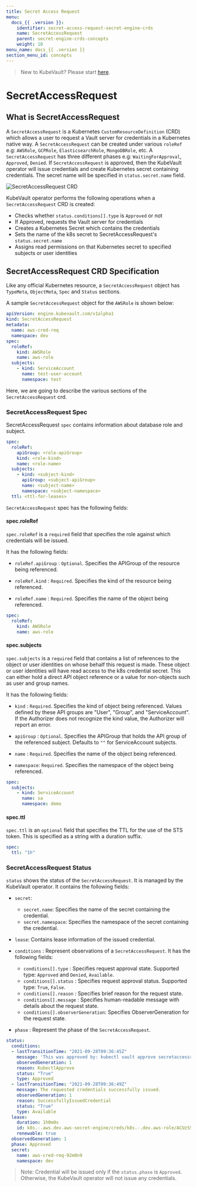 ```yaml
---
title: Secret Access Request
menu:
  docs_{{ .version }}:
    identifier: secret-access-request-secret-engine-crds
    name: SecretAccessRequest
    parent: secret-engine-crds-concepts
    weight: 10
menu_name: docs_{{ .version }}
section_menu_id: concepts
---
```


> New to KubeVault? Please start [here](/docs/concepts/README.md).

# SecretAccessRequest

## What is SecretAccessRequest

A `SecretAccessRequest` is a Kubernetes `CustomResourceDefinition` (CRD) which allows a user to request a Vault server for credentials in a Kubernetes native way.
A `SecretAccessRequest` can be created under various `roleRef` e.g: `AWSRole`, `GCPRole`, `ElasticsearchRole`, `MongoDBRole`, etc. A `SecretAccessRequest` has three different phases e.g: 
`WaitingForApproval`, `Approved`, `Denied`.  If `SecretAccessRequest` is approved, then the KubeVault operator will issue credentials and create Kubernetes secret containing credentials. The secret name will be specified in `status.secret.name` field.


![SecretAccessRequest CRD](/docs/images/concepts/database_accesskey_request.svg)

KubeVault operator performs the following operations when a `SecretAccessRequest` CRD is created:

- Checks whether `status.conditions[].type` is `Approved` or not
- If Approved, requests the Vault server for credentials
- Creates a Kubernetes Secret which contains the credentials
- Sets the name of the k8s secret to SecretAccessRequest's `status.secret.name`
- Assigns read permissions on that Kubernetes secret to specified subjects or user identities

## SecretAccessRequest CRD Specification

Like any official Kubernetes resource, a `SecretAccessRequest` object has `TypeMeta`, `ObjectMeta`, `Spec` and `Status` sections.

A sample `SecretAccessRequest` object for the `AWSRole` is shown below:

```yaml
apiVersion: engine.kubevault.com/v1alpha1
kind: SecretAccessRequest
metadata:
  name: aws-cred-req
  namespace: dev
spec:
  roleRef:
    kind: AWSRole
    name: aws-role
  subjects:
    - kind: ServiceAccount
      name: test-user-account
      namespace: test
```

Here, we are going to describe the various sections of the `SecretAccessRequest` crd.

### SecretAccessRequest Spec

SecretAccessRequest `spec` contains information about database role and subject.

```yaml
spec:
  roleRef:
    apiGroup: <role-apiGroup>
    kind: <role-kind>
    name: <role-name>
  subjects:
    - kind: <subject-kind>
      apiGroup: <subject-apiGroup>
      name: <subject-name>
      namespace: <subject-namespace>
  ttl: <ttl-for-leases>
```

`SecretAccessRequest` spec has the following fields:

#### spec.roleRef

`spec.roleRef` is a `required` field that specifies the role against which credentials will be issued.

It has the following fields:

- `roleRef.apiGroup` : `Optional`. Specifies the APIGroup of the resource being referenced.

- `roleRef.kind` : `Required`. Specifies the kind of the resource being referenced.

- `roleRef.name` : `Required`. Specifies the name of the object being referenced.


```yaml
spec:
  roleRef:
    kind: AWSRole
    name: aws-role
```

#### spec.subjects

`spec.subjects` is a `required` field that contains a list of references to the object or user identities on whose behalf this request is made. These object or user identities will have read access to the k8s credential secret. This can either hold a direct API object reference or a value for non-objects such as user and group names.

It has the following fields:

- `kind` : `Required`. Specifies the kind of object being referenced. Values defined by
  these API groups are "User", "Group", and "ServiceAccount". If the Authorizer does not
  recognize the kind value, the Authorizer will report an error.

- `apiGroup` : `Optional`. Specifies the APIGroup that holds the API group of the referenced subject.
  Defaults to `""` for ServiceAccount subjects.

- `name` : `Required`. Specifies the name of the object being referenced.

- `namespace`: `Required`. Specifies the namespace of the object being referenced.

```yaml
spec:
  subjects:
    - kind: ServiceAccount
      name: sa
      namespace: demo
```

#### spec.ttl

`spec.ttl` is an `optional` field that specifies the TTL for the use
of the STS token. This is specified as a string with a duration suffix.

```yaml
spec:
  ttl: "1h"
```

### SecretAccessRequest Status

`status` shows the status of the `SecretAccessRequest`. It is managed by the KubeVault operator. It contains the following fields:

- `secret`: 
  - `secret.name`: Specifies the name of the secret containing the credential.
  - `secret.namespace`: Specifies the namespace of the secret containing the credential.

- `lease`: Contains lease information of the issued credential.

- `conditions` : Represent observations of a `SecretAccessRequest`. It has the following fields:
  - `conditions[].type` : Specifies request approval state. Supported type: `Approved` and `Denied`, `Available`.
  - `conditions[].status` : Specifies request approval status. Supported type: `True`, `False`.
  - `conditions[].reason` : Specifies brief reason for the request state.
  - `conditions[].message` : Specifies human-readable message with details about the request state.
  - `conditions[].observerGeneration`: Specifies ObserverGeneration for the request state.

- `phase` : Represent the phase of the `SecretAccessRequest`.

```yaml
status:
  conditions:
  - lastTransitionTime: "2021-09-28T09:36:45Z"
    message: 'This was approved by: kubectl vault approve secretaccessrequest'
    observedGeneration: 1
    reason: KubectlApprove
    status: "True"
    type: Approved
  - lastTransitionTime: "2021-09-28T09:36:49Z"
    message: The requested credentials successfully issued.
    observedGeneration: 1
    reason: SuccessfullyIssuedCredential
    status: "True"
    type: Available
  lease:
    duration: 1h0m0s
    id: k8s.-.aws.dev.aws-secret-engine/creds/k8s.-.dev.aws-role/ACUzSSp5aLVBzNhoqe6wEqaW
    renewable: true
  observedGeneration: 1
  phase: Approved
  secret:
    name: aws-cred-req-92m0n9
    namespace: dev

```

> Note: Credential will be issued only if the `status.phase` is `Approved`. Otherwise, the KubeVault operator will not issue any credentials.